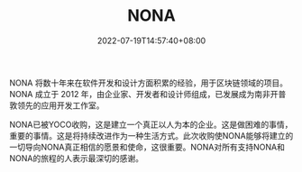 ﻿---
weight: 
title: "NONA"
description: "NONA 将数十年来在软件开发和设计方面积累的经验，用于区块链领域的项目"
date: 2022-07-19T14:57:40+08:00
lastmod: 2022-07-19T14:57:40+08:00
draft: false
authors: ["Simon"]
featuredImage: "nona.jpg"
link: "https://nona.digital/"
tags: ["研究机构","NONA"]
categories: ["navigation"]
navigation: ["研究机构"]
lightgallery: true
toc: true
pinned: false
recommend: false
recommend1: false
---
NONA 将数十年来在软件开发和设计方面积累的经验，用于区块链领域的项目。NONA 成立于 2012 年，由企业家、开发者和设计师组成，已发展成为南非开普敦领先的应用开发工作室。

NONA已被YOCO收购，这是建立一个真正以人为本的企业。这是做困难的事情，重要的事情。这是将持续改进作为一种生活方式。此次收购使NONA能够将建立的一切导向NONA真正相信的愿景和使命，这很重要。NONA对所有支持NONA和NONA的旅程的人表示最深切的感谢。

